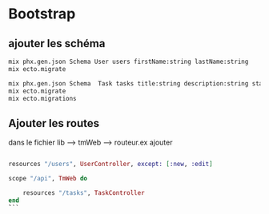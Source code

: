 # Bootstrap 

## ajouter les schéma 

```bash
mix phx.gen.json Schema User users firstName:string lastName:string
mix ecto.migrate

mix phx.gen.json Schema  Task tasks title:string description:string status:string user:references:users
mix ecto.migrate
mix ecto.migrations

```

## Ajouter les routes 

dans le fichier lib --> tmWeb --> routeur.ex ajouter 

```elixir

resources "/users", UserController, except: [:new, :edit]

scope "/api", TmWeb do

	resources "/tasks", TaskController
end
̀```